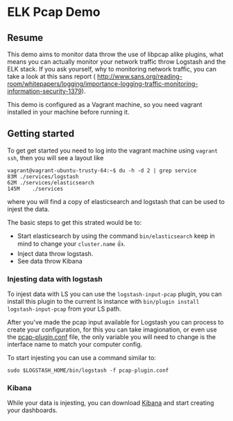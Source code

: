 ELK Pcap Demo 
=====================

## Resume

This demo aims to monitor data throw the use of libpcap alike plugins, what means you can actually monitor your network traffic throw Logstash and the ELK stack. If you ask yourself, why to monitoring network traffic, you can take a look at this sans report ( http://www.sans.org/reading-room/whitepapers/logging/importance-logging-traffic-monitoring-information-security-1379).

This demo is configured as a Vagrant machine, so you need vagrant installed in your machine before running it.

## Getting started

To get get started you need to log into the vagrant machine using ```vagrant ssh```, then you will see a layout like

```
vagrant@vagrant-ubuntu-trusty-64:~$ du -h -d 2 | grep service
83M	./services/logstash
62M	./services/elasticsearch
145M	./services
``` 

where you will find a copy of elasticsearch and logstash that can be used to injest the data.

The basic steps to get this strated would be to:

* Start elasticsearch by using the command ```bin/elasticsearch``` keep in mind to change your ```cluster.name``` :+1:.
* Inject data throw logstash.
* See data throw Kibana


### Injesting data with logstash

To injest data with LS you can use the ```logstash-input-pcap``` plugin, you can install this plugin to the current ls instance with ```bin/plugin install logstash-input-pcap``` from your LS path.

After you've made the pcap input available for Logstash you can process to create your configuration, for this you can take imagionation, or even use the [pcap-plugin.conf](pcap-plugin.conf) file, the only variable you will need to change is the interface name to match your computer config.

To start injesting you can use a command similar to:

```sudo $LOGSTASH_HOME/bin/logstash -f pcap-plugin.conf``` 

### Kibana

While your data is injesting, you can download [Kibana](https://www.elastic.co/products/kibana) and start creating your dashboards.
